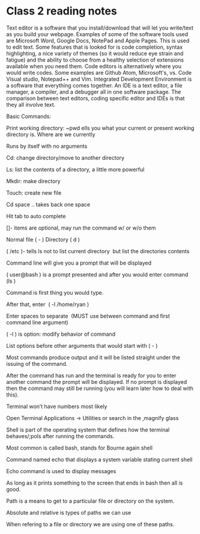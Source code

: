# Class 2 reading notes

Text editor is a software that you install/download that will let you write/text as you build your webpage. Examples of some of the software tools used are Microsoft Word, Google Docs, NotePad and Apple Pages. This is used to edit text. Some features that is looked for is code completion,  syntax highlighting, a nice variety of themes (so it would reduce eye strain and fatigue) and the ability to choose from a healthy selection of extensions available when you need them. Code editors is alternatively where you would write codes. Some examples are Github Atom, Microsoft's, vs. Code Visual studio, Notepad++ and Vim. Integrated Development Environment is a software that everything comes together. An IDE is a text editor, a file manager, a compiler, and a debugger all in one software package. The comparison between text editors, coding specific editor and IDEs  is that they all involve text.

Basic Commands:

Print working directory: ~pwd ells you what your current or present working directory is. Where are we currently

Runs by itself with no arguments

Cd: change directory/move to another directory

Ls: list the contents of a directory, a little more powerful

Mkdir: make directory

Touch: create new file

Cd space .. takes back one space

Hit tab to auto complete

[]- items are optional, may run the command w/ or w/o them

Normal file ( - ) Directory ( d )

( /etc )- tells ls not to list current directory  but list the directories contents

Command line will give you a prompt that will be displayed

( user@bash ) is a prompt presented and after you would enter command (ls )

Command is first thing you would type.

After that, enter  ( -l /home/ryan )

Enter spaces to separate  (MUST use between command and first command line argument)

( -l ) is option: modify behavior of command

List options before other arguments that would start with ( - )

Most commands produce output and it will be listed straight under the issuing of the command.

After the command has run and the terminal is ready for you to enter another command the prompt will be displayed. If no prompt is displayed then the command may still be running (you will learn later how to deal with this).

Terminal won’t have numbers most likely

Open Terminal Applications -> Utilities or search in the ,magnify glass

Shell is part of the operating system that defines how the terminal behaves/;pols after running the commands.

Most common is called bash, stands for Bourne again shell

Command named echo that displays a system variable stating current shell

Echo command is used to display messages

As long as it prints something to the screen that ends in bash then all is good.

Path is a means to get to a particular file or directory on the system.

Absolute and relative is types of paths we can use

When refering to a file or directory we are using one of these paths.
